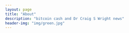 ```yaml
---
layout: page
title: "About"
description: "bitcoin cash and Dr Craig S Wright news" 
header-img: "img/green.jpg"
---
```








